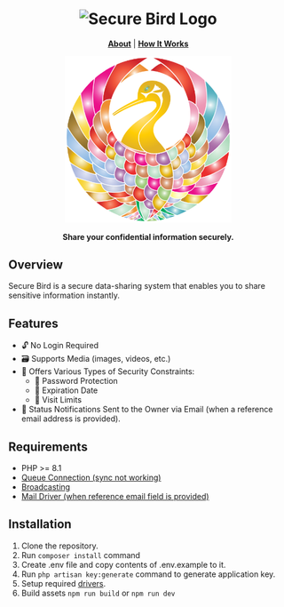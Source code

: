 <div align="center">
    
# <img src="https://github.com/user-attachments/assets/8097dd59-7b96-4499-8cf2-b6898e39de82" width="300" alt="Secure Bird Logo">

**[About](https://github.com/Lakshan-Madushanka/secure-bird/blob/main/resources/views/pages/about.md)** |
**[How It Works](https://github.com/Lakshan-Madushanka/secure-bird/blob/main/resources/views/pages/howItWorkd.md)** 

<a href="https://github.com/Lakshan-Madushanka/secure-bird" target="_blank">
<img src="https://github.com/Lakshan-Madushanka/secure-bird/blob/main/public/images/favicon.svg" width="300" alt="Secure Bird Logo">
</a>

 **Share your confidential information securely.**
</div>

## Overview
Secure Bird is a secure data-sharing system that enables you to share sensitive information instantly.

## Features
- 🔓 No Login Required
- 🗃️ Supports Media (images, videos, etc.)
- 🔐 Offers Various Types of Security Constraints:
  - 🔑 Password Protection
  - 📅 Expiration Date
  - 🔢 Visit Limits
- 📧 Status Notifications Sent to the Owner via Email (when a reference email address is provided).

## Requirements
- PHP >= 8.1
- [Queue Connection (sync not working)](https://laravel.com/docs/11.x/queues)
- [Broadcasting](https://laravel.com/docs/11.x/broadcasting)
- [Mail Driver (when reference email field is provided)](https://laravel.com/docs/11.x/mail)

## Installation
1. Clone the repository.
2. Run ```composer install``` command
3. Create .env file and copy contents of .env.example to it.
4. Run ```php artisan key:generate``` command to generate application key.
5. Setup required [drivers](#requirements).
6. Build assets `npm run build` or `npm run dev`

